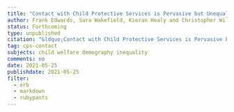 ```yaml
---
title: "Contact with Child Protective Services is Pervasive but Unequally Distributed by Race and Ethnicity in Large US Counties"
author: Frank Edwards, Sara Wakefield, Kieran Healy and Christopher Wildeman
status: Forthcoming
type: unpublished
citation: "&ldquo;Contact with Child Protective Services is Pervasive but Unequally Distributed by Race and Ethnicity in Large US Counties.&rdquo; Forthcoming in <em>Proceedings of the National Academy of Sciences</em>"
tag: cps-contact
subjects: child welfare demography inequality
comments: no
date: 2021-05-25
publishdate: 2021-05-25
filter:
  - erb
  - markdown
  - rubypants
---
```


